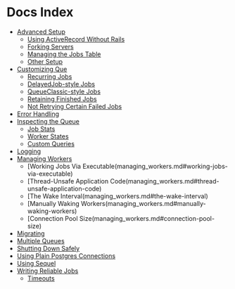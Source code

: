 Docs Index
===============

- [Advanced Setup](advanced_setup.md#advanced-setup)
  - [Using ActiveRecord Without Rails](advanced_setup.md#using-activerecord-without-rails)
  - [Forking Servers](advanced_setup.md#forking-servers)
  - [Managing the Jobs Table](advanced_setup.md#managing-the-jobs-table)
  - [Other Setup](advanced_setup.md#other-setup)
- [Customizing Que](customizing_que.md#customizing-que)
  - [Recurring Jobs](customizing_que.md#recurring-jobs)
  - [DelayedJob-style Jobs](customizing_que.md#delayedjob-style-jobs)
  - [QueueClassic-style Jobs](customizing_que.md#queueclassic-style-jobs)
  - [Retaining Finished Jobs](customizing_que.md#retaining-finished-jobs)
  - [Not Retrying Certain Failed Jobs](customizing_que.md#not-retrying-certain-failed-jobs)
- [Error Handling](error_handling.md#error-handling)
- [Inspecting the Queue](inspecting_the_queue.md#inspecting-the-queue)
  - [Job Stats](inspecting_the_queue.md#job-stats)
  - [Worker States](inspecting_the_queue.md#worker-states)
  - [Custom Queries](inspecting_the_queue.md#custom-queries)
- [Logging](logging.md#logging)
- [Managing Workers](managing_workers.md#managing-workers)
  - [Working Jobs Via Executable(managing_workers.md#working-jobs-via-executable)
  - [Thread-Unsafe Application Code(managing_workers.md#thread-unsafe-application-code)
  - [The Wake Interval(managing_workers.md#the-wake-interval)
  - [Manually Waking Workers(managing_workers.md#manually-waking-workers)
  - [Connection Pool Size(managing_workers.md#connection-pool-size)
- [Migrating](migrating.md#migrating)
- [Multiple Queues](multiple_queues.md#multiple-queues)
- [Shutting Down Safely](shutting_down_safely.md#shutting-down-safely)
- [Using Plain Postgres Connections](using_plain_connections.md#using-plain-postgres-connections)
- [Using Sequel](using_sequel.md#using-sequel)
- [Writing Reliable Jobs](writing_reliable_jobs.md#writing-reliable-jobs)
  - [Timeouts](writing_reliable_jobs.md#timeouts)
